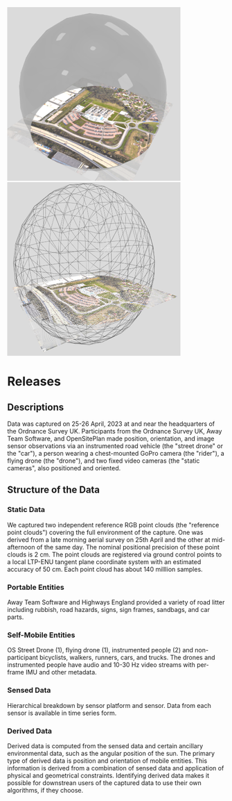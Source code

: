 <div>
<img src="https://github.com/HillyfieldsBubble/Releases/blob/main/BubbleBase.PNG" width="400" height="400" />
<img src="https://github.com/HillyfieldsBubble/Releases/blob/main/BubbleMesh.PNG" width="400" height="400" />
</div>

# Releases


## Descriptions
Data was captured on 25-26 April, 2023 at and near the headquarters of the Ordnance Survey UK. Participants from the Ordnance Survey UK, Away Team Software, and OpenSitePlan made position, orientation, and image sensor observations via an instrumented road vehicle (the "street drone" or the "car"), a person wearing a chest-mounted GoPro camera (the "rider"), a flying drone (the "drone"), and two fixed video cameras (the "static cameras", also positioned and oriented.

## Structure of the Data

### Static Data

We captured two independent reference RGB point clouds (the "reference point clouds") covering the full environment of the capture. One was derived from a late morning aerial survey on 25th April and the other at mid-afternoon of the same day. The nominal positional precision of these point clouds is 2 cm. The point clouds are registered via ground control points to a local LTP-ENU tangent plane coordinate system with an estimated accuracy of 50 cm. Each point cloud has about 140 milllion samples. 

### Portable Entities

Away Team Software and Highways England provided a variety of road litter including rubbish, road hazards, signs, sign frames, sandbags, and car parts. 

### Self-Mobile Entities

OS Street Drone (1), flying drone (1), instrumented people (2) and non-participant bicyclists, walkers, runners, cars, and trucks. The drones and instrumented people have audio and 10-30 Hz video streams with per-frame IMU and other metadata.

### Sensed Data

Hierarchical breakdown by sensor platform and sensor.
Data from each sensor is available in time series form.

### Derived Data

Derived data is computed from the sensed data and certain ancillary environmental data, such as the angular position of the sun. The primary type of derived data is position and orientation of mobile entities. This information is derived from a combination of sensed data and application of physical and geometrical constraints. Identifying derived data makes it possible for downstrean users of the captured data to use their own algorithms, if they choose.


